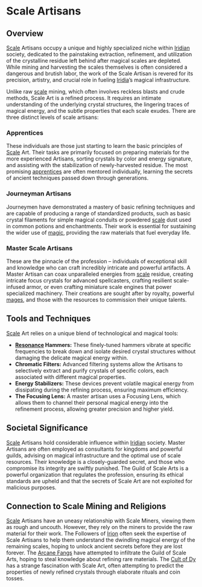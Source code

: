 # Scale Artisans

## Overview

[Scale](/geography/landmark/scale.md) Artisans occupy a unique and highly specialized niche within [Iridian](/being/species/iridian.md) society, dedicated to the painstaking extraction, refinement, and utilization of the crystalline residue left behind after magical scales are depleted. While mining and harvesting the scales themselves is often considered a dangerous and brutish labor, the work of the Scale Artisan is revered for its precision, artistry, and crucial role in fueling [Iridia](/geography/world/iridia.md)’s magical infrastructure.

Unlike raw [scale](/geography/landmark/scale.md) mining, which often involves reckless blasts and crude methods, Scale Art is a refined process. It requires an intimate understanding of the underlying crystal structures, the lingering traces of magical energy, and the subtle properties that each scale exudes. There are three distinct levels of scale artisans:

### Apprentices

These individuals are those just starting to learn the basic principles of [Scale](/geography/landmark/scale.md) Art. Their tasks are primarily focused on preparing materials for the more experienced Artisans, sorting crystals by color and energy signature, and assisting with the stabilization of newly-harvested residue. The most promising [apprentices](/raw/20250501/scholar/apprentices.md) are often mentored individually, learning the secrets of ancient techniques passed down through generations.

### Journeyman Artisans

Journeymen have demonstrated a mastery of basic refining techniques and are capable of producing a range of standardized products, such as basic crystal filaments for simple magical conduits or powdered [scale](/geography/landmark/scale.md) dust used in common potions and enchantments. Their work is essential for sustaining the wider use of [magic](/structure/mechanic/magic.md), providing the raw materials that fuel everyday life.

### Master Scale Artisans

These are the pinnacle of the profession – individuals of exceptional skill and knowledge who can craft incredibly intricate and powerful artifacts. A Master Artisan can coax unparalleled energies from [scale](/geography/landmark/scale.md) residue, creating intricate focus crystals for advanced spellcasters, crafting resilient scale-infused armor, or even crafting miniature scale engines that power specialized machinery. Their creations are sought after by royalty, powerful [mages](/raw/20250504/mage/mages.md), and those with the resources to commission their unique talents. 

## Tools and Techniques

[Scale](/geography/landmark/scale.md) Art relies on a unique blend of technological and magical tools:

*   **[Resonance](/raw/20250501/resonance/resonance.md) Hammers:** These finely-tuned hammers vibrate at specific frequencies to break down and isolate desired crystal structures without damaging the delicate magical energy within.
*   **Chromatic Filters:**  Advanced filtering systems allow the Artisans to selectively extract and purify crystals of specific colors, each associated with different magical properties.
*   **Energy Stabilizers:** These devices prevent volatile magical energy from dissipating during the refining process, ensuring maximum efficiency.
*   **The Focusing Lens:** A master artisan uses a Focusing Lens, which allows them to channel their personal magical energy into the refinement process, allowing greater precision and higher yield.

## Societal Significance

[Scale](/geography/landmark/scale.md) Artisans hold considerable influence within [Iridian](/being/species/iridian.md) society. Master Artisans are often employed as consultants for kingdoms and powerful guilds, advising on magical infrastructure and the optimal use of scale resources. Their knowledge is a closely-guarded secret, and those who compromise its integrity are swiftly punished. The Guild of Scale Arts is a powerful organization that regulates the profession, ensuring its ethical standards are upheld and that the secrets of Scale Art are not exploited for malicious purposes.

## Connection to Scale Mining and Religions

[Scale](/geography/landmark/scale.md) Artisans have an uneasy relationship with Scale Miners, viewing them as rough and uncouth. However, they rely on the miners to provide the raw material for their work. The Followers of [Irion](/being/deity/irion.md) often seek the expertise of Scale Artisans to help them understand the dwindling magical energy of the remaining scales, hoping to unlock ancient secrets before they are lost forever. The [Arcane Fangs](/structure/society/factions/arcane-fangs.md) have attempted to infiltrate the Guild of Scale Arts, hoping to steal knowledge about refining rare materials. The [Cult of Dy](/structure/society/factions/cult-of-dy.md) has a strange fascination with Scale Art, often attempting to predict the properties of newly refined crystals through elaborate rituals and coin tosses.
